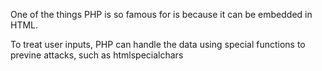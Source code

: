 One of the things PHP is so famous for is because it can be embedded in HTML.

To treat user inputs, PHP can handle the data using special functions to previne attacks, such as htmlspecialchars